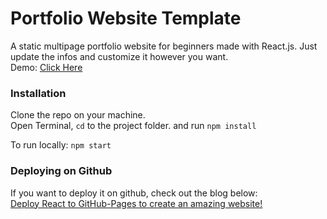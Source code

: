 # Portfolio Website Template

A static multipage portfolio website for beginners made with React.js. Just update the infos and customize it however you want.  
Demo: [Click Here](https://muhfasul159.github.io/portfolio/)


### Installation  

Clone the repo on your machine.  
Open Terminal, `cd` to the project folder. and run `npm install`  

To run locally: `npm start`


### Deploying on Github

If you want to deploy it on github, check out the blog below:  
[Deploy React to GitHub-Pages to create an amazing website!](https://codeburst.io/deploy-react-to-github-pages-to-create-an-amazing-website-42d8b09cd4d)